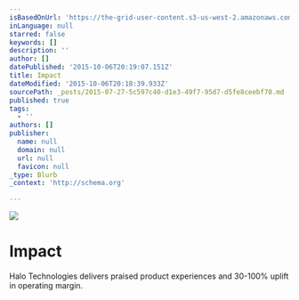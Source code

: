 ```yaml
---
isBasedOnUrl: 'https://the-grid-user-content.s3-us-west-2.amazonaws.com/30e3ecaf-ddeb-4104-a0c0-aaf4fe1ba885.jpg'
inLanguage: null
starred: false
keywords: []
description: ''
author: []
datePublished: '2015-10-06T20:19:07.151Z'
title: Impact
dateModified: '2015-10-06T20:18:39.933Z'
sourcePath: _posts/2015-07-27-5c597c40-d1e3-49f7-95d7-d5fe8ceebf70.md
published: true
tags:
  - ''
authors: []
publisher:
  name: null
  domain: null
  url: null
  favicon: null
_type: Blurb
_context: 'http://schema.org'

---
```

![](https://the-grid-user-content.s3-us-west-2.amazonaws.com/30e3ecaf-ddeb-4104-a0c0-aaf4fe1ba885.jpg)

# **Impact**

Halo Technologies delivers praised product experiences and 30-100% uplift in operating margin.
